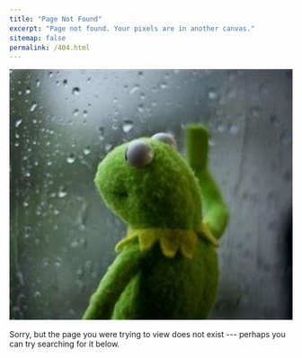 ```yaml
---
title: "Page Not Found"
excerpt: "Page not found. Your pixels are in another canvas."
sitemap: false
permalink: /404.html
---
```


![SadKermit](/files/sad_kermit.jpeg)

Sorry, but the page you were trying to view does not exist --- perhaps you can try searching for it below.

<script type="text/javascript">
  var GOOG_FIXURL_LANG = 'en';
  var GOOG_FIXURL_SITE = '{{ site.url }}'
</script>
<script type="text/javascript"
  src="//linkhelp.clients.google.com/tbproxy/lh/wm/fixurl.js">
</script>
